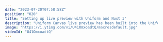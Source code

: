 ```yaml
---
date: "2023-07-20T07:58:58Z"
position: "020"
title: "Setting up live preview with Uniform and Nuxt 3"
description: "Uniform Canvas live preview has been built into the Uniform Nuxt module and utilizes Nuxt's native preview functionality. This video shows you how to set it up.\n\nWant to get started with Nuxt 3 and Uniform? \nhttps://uniform.dev/blogs/uniforms-latest-sdk-fully-supports-vue-3-and-nuxt-3\n\nDocs: https://docs.uniform.app/guides/composition/live-preview#nuxt-3\nGet a free account: https://uniform.dev/free\nJoin our Discord: https://uniform.to/discord\n\nMore info:\nWe are excited to announce that the Uniform SDK is ready for Vue 3 and Nuxt 3. Today's ever-expanding landscape of headless products demands that developers somehow connect them all. Wouldn't it be cool if you had one SDK that takes care of connecting up these different APIs? Uniform is a new category of product. It lets you take control of your stack, so creating composable architecture becomes a breeze! \n\nIt enables content editors to drag and drop content from headless sources to create page compositions. Without the help of developers, they can add or remove integrations, do an A/B test or personalize across multiple headless products. Want to change up your CMS? The front end stays the same. You can retrieve a page composition through an SDK function, query, and map data as you prefer, and pass it as props to your components. It works with SSG, SSR, Edge functions, and everything in between."
image: "https://i.ytimg.com/vi/U41OmxoadtQ/maxresdefault.jpg"
videoId: "U41OmxoadtQ"
---
```



